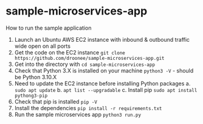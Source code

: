 # sample-microservices-app

How to run the sample application
1. Launch an Ubuntu AWS EC2 instance with inbound & outbound traffic wide open on all ports
2. Get the code on the EC2 instance `git clone https://github.com/droonee/sample-microservices-app.git`
3. Get into the directory with `cd sample-microservices-app`
4. Check that Python 3.X is installed on your machine `python3 -V` - should be Python 3.10.X
5. Need to update the EC2 instance before installing Python packages
  a. `sudo apt update`
  b. `apt list --upgradable`
  c. Install pip `sudo apt install pythong3-pip`
6. Check that pip is installed `pip -V`
7. Install the dependencies `pip install -r requirements.txt`
8. Run the sample microservices app `python3 run.py`
